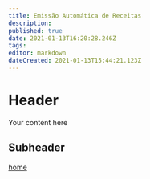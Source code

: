 ```yaml
---
title: Emissão Automática de Receitas
description: 
published: true
date: 2021-01-13T16:20:28.246Z
tags: 
editor: markdown
dateCreated: 2021-01-13T15:44:21.123Z
---
```


# Header
Your content here

## Subheader

[home](/home)